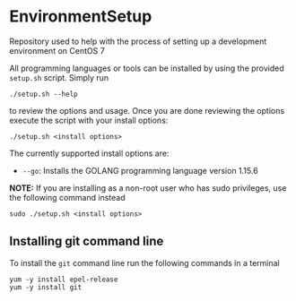 # EnvironmentSetup
Repository used to help with the process of setting up a development environment on CentOS 7

All programming languages or tools can be installed by using the provided `setup.sh` script. Simply run
```
./setup.sh --help
```
to review the options and usage. Once you are done reviewing the options execute the script with your
install options:
```
./setup.sh <install options>
```

The currently supported install options are:
- `--go`: Installs the GOLANG programming language version 1.15.6

**NOTE:** If you are installing as a non-root user who has sudo privileges, use the following command instead
```
sudo ./setup.sh <install options>
```

## Installing git command line
To install the `git` command line run the following commands in a terminal
```
yum -y install epel-release
yum -y install git
```